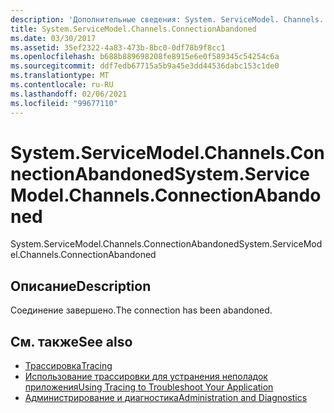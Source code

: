 ```yaml
---
description: 'Дополнительные сведения: System. ServiceModel. Channels. Коннектионабандонед'
title: System.ServiceModel.Channels.ConnectionAbandoned
ms.date: 03/30/2017
ms.assetid: 35ef2322-4a83-473b-8bc0-0df78b9f8cc1
ms.openlocfilehash: b688b889698208fe8915e6e0f589345c54254c6a
ms.sourcegitcommit: ddf7edb67715a5b9a45e3dd44536dabc153c1de0
ms.translationtype: MT
ms.contentlocale: ru-RU
ms.lasthandoff: 02/06/2021
ms.locfileid: "99677110"
---
```

# <a name="systemservicemodelchannelsconnectionabandoned"></a><span data-ttu-id="31358-103">System.ServiceModel.Channels.ConnectionAbandoned</span><span class="sxs-lookup"><span data-stu-id="31358-103">System.ServiceModel.Channels.ConnectionAbandoned</span></span>

<span data-ttu-id="31358-104">System.ServiceModel.Channels.ConnectionAbandoned</span><span class="sxs-lookup"><span data-stu-id="31358-104">System.ServiceModel.Channels.ConnectionAbandoned</span></span>  
  
## <a name="description"></a><span data-ttu-id="31358-105">Описание</span><span class="sxs-lookup"><span data-stu-id="31358-105">Description</span></span>  

 <span data-ttu-id="31358-106">Соединение завершено.</span><span class="sxs-lookup"><span data-stu-id="31358-106">The connection has been abandoned.</span></span>  
  
## <a name="see-also"></a><span data-ttu-id="31358-107">См. также</span><span class="sxs-lookup"><span data-stu-id="31358-107">See also</span></span>

- [<span data-ttu-id="31358-108">Трассировка</span><span class="sxs-lookup"><span data-stu-id="31358-108">Tracing</span></span>](index.md)
- [<span data-ttu-id="31358-109">Использование трассировки для устранения неполадок приложения</span><span class="sxs-lookup"><span data-stu-id="31358-109">Using Tracing to Troubleshoot Your Application</span></span>](using-tracing-to-troubleshoot-your-application.md)
- [<span data-ttu-id="31358-110">Администрирование и диагностика</span><span class="sxs-lookup"><span data-stu-id="31358-110">Administration and Diagnostics</span></span>](../index.md)
